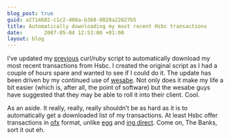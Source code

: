 ```yaml
---
blog_post: true
guid: a2714682-c1c2-408a-b368-0020a22627b5
title: Automatically downloading my most recent Hsbc transactions
date:       2007-05-04 12:53:00 +01:00
layout: blog
---
```


I’ve updated my
[previous](/blog/2006-12-24-curl-is-fast-becoming-my-favourite-toy)
curl/ruby script to automatically download my most recent transactions
from Hsbc. I created the original script as I had a couple of hours
spare and wanted to see if I could do it. The update has been driven by
my continued use of [wesabe](http://www.wesabe.com). Not only does it
make my life a bit easier (which is, after all, the point of software)
but the wesabe guys have suggested that they may be able to roll it into
their client. Cool.

As an aside. It really, really, really shouldn’t be as hard as it is to
automatically get a downloaded list of my transactions. At least Hsbc
offer transactions in [ofx](http://www.ofx.net) format, unlike
[egg](/blog/2007-04-01-converting-egg-credit-card-statements-to-ofx-for-upload-to-wesabe)
and [ing
direct](http://chrisroos.googlecode.com/svn/trunk/egg-ofx/ing_direct).
Come on, The Banks, sort it out eh.
